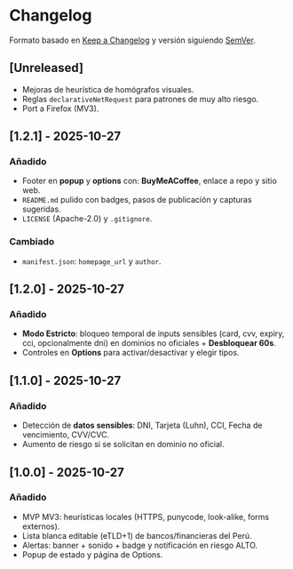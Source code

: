# Changelog
Formato basado en [Keep a Changelog](https://keepachangelog.com/es-ES/1.0.0/) y versión siguiendo [SemVer](https://semver.org/lang/es/).

## [Unreleased]
- Mejoras de heurística de homógrafos visuales.
- Reglas `declarativeNetRequest` para patrones de muy alto riesgo.
- Port a Firefox (MV3).

## [1.2.1] - 2025-10-27
### Añadido
- Footer en **popup** y **options** con: **BuyMeACoffee**, enlace a repo y sitio web.
- `README.md` pulido con badges, pasos de publicación y capturas sugeridas.
- `LICENSE` (Apache-2.0) y `.gitignore`.

### Cambiado
- `manifest.json`: `homepage_url` y `author`.

## [1.2.0] - 2025-10-27
### Añadido
- **Modo Estricto**: bloqueo temporal de inputs sensibles (card, cvv, expiry, cci, opcionalmente dni) en dominios no oficiales + **Desbloquear 60s**.
- Controles en **Options** para activar/desactivar y elegir tipos.

## [1.1.0] - 2025-10-27
### Añadido
- Detección de **datos sensibles**: DNI, Tarjeta (Luhn), CCI, Fecha de vencimiento, CVV/CVC.
- Aumento de riesgo si se solicitan en dominio no oficial.

## [1.0.0] - 2025-10-27
### Añadido
- MVP MV3: heurísticas locales (HTTPS, punycode, look-alike, forms externos).
- Lista blanca editable (eTLD+1) de bancos/financieras del Perú.
- Alertas: banner + sonido + badge y notificación en riesgo ALTO.
- Popup de estado y página de Options.